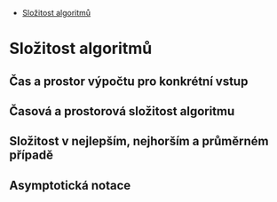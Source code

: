 - [Složitost algoritmů](#Složitost-algoritmů)

# Složitost algoritmů

## Čas a prostor výpočtu pro konkrétní vstup

## Časová a prostorová složitost algoritmu

## Složitost v nejlepším, nejhorším a průměrném případě

## Asymptotická notace
